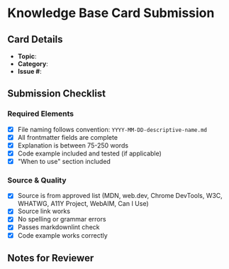 # Knowledge Base Card Submission

## Card Details

- **Topic**:
- **Category**:
- **Issue #**:

## Submission Checklist

### Required Elements

- [x] File naming follows convention: `YYYY-MM-DD-descriptive-name.md`
- [x] All frontmatter fields are complete
- [x] Explanation is between 75-250 words
- [x] Code example included and tested (if applicable)
- [x] "When to use" section included

### Source & Quality

- [x] Source is from approved list (MDN, web.dev, Chrome DevTools, W3C, WHATWG, A11Y Project, WebAIM, Can I Use)
- [x] Source link works
- [x] No spelling or grammar errors
- [x] Passes markdownlint check
- [x] Code example works correctly

## Notes for Reviewer

<!-- Add any questions or context about your card here -->

